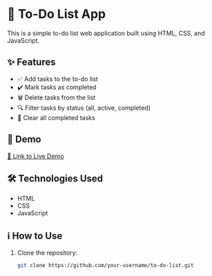 # 📝 To-Do List App

This is a simple to-do list web application built using HTML, CSS, and JavaScript.

## ✨ Features

- ✅ Add tasks to the to-do list
- ✔️ Mark tasks as completed
- 🗑️ Delete tasks from the list
- 🔍 Filter tasks by status (all, active, completed)
- 🧹 Clear all completed tasks

## 🚀 Demo

[🔗 Link to Live Demo](https://mohit15-web.github.io/todo_list/)  <!-- Add the link to your live demo here -->


## 🛠️ Technologies Used

- HTML
- CSS
- JavaScript

## ℹ️ How to Use

1. Clone the repository:

   ```bash
   git clone https://github.com/your-username/to-do-list.git
